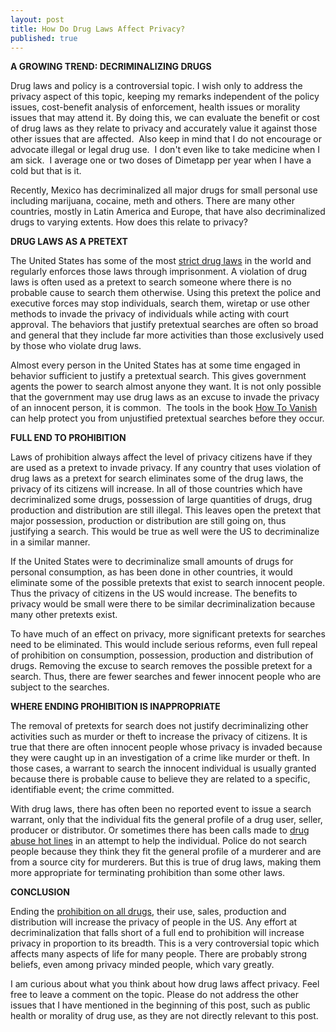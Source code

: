 ```yaml
---
layout: post
title: How Do Drug Laws Affect Privacy?
published: true
---
```

<p><strong>A GROWING TREND: DECRIMINALIZING DRUGS</strong></p>
<p><strong></strong>Drug laws and policy is a controversial topic. I wish only to address the privacy aspect of this topic, keeping my remarks independent of the policy issues, cost-benefit analysis of enforcement, health issues or morality issues that may attend it. By doing this, we can evaluate the benefit or cost of drug laws as they relate to privacy and accurately value it against those other issues that are affected.  Also keep in mind that I do not encourage or advocate illegal or legal drug use.  I don't even like to take medicine when I am sick.  I average one or two doses of Dimetapp per year when I have a cold but that is it.</p>
<p>Recently, Mexico has decriminalized all major drugs for small personal use including marijuana, cocaine, meth and others. There are many other countries, mostly in Latin America and Europe, that have also decriminalized drugs to varying extents. How does this relate to privacy?</p>
<p><strong>DRUG LAWS AS A PRETEXT</strong></p>
<p>The United States has some of the most <a href="http://www.howtovanish.com/LegalServices">strict drug laws</a> in the world and regularly enforces those laws through imprisonment. A violation of drug laws is often used as a pretext to search someone where there is no probable cause to search them otherwise. Using this pretext the police and executive forces may stop individuals, search them, wiretap or use other methods to invade the privacy of individuals while acting with court approval. The behaviors that justify pretextual searches are often so broad and general that they include far more activities than those exclusively used by those who violate drug laws.</p>
<p>Almost every person in the United States has at some time engaged in behavior sufficient to justify a pretextual search. This gives government agents the power to search almost anyone they want. It is not only possible that the government may use drug laws as an excuse to invade the privacy of an innocent person, it is common.  The tools in the book <a href="http://www.howtovanish.com/HTVBook">How To Vanish</a> can help protect you from unjustified pretextual searches before they occur.</p>
<p><strong>FULL END TO PROHIBITION</strong></p>
<p><strong></strong>Laws of prohibition always affect the level of privacy citizens have if they are used as a pretext to invade privacy. If any country that uses violation of drug laws as a pretext for search eliminates some of the drug laws, the privacy of its citizens will increase. In all of those countries which have decriminalized some drugs, possession of large quantities of drugs, drug production and distribution are still illegal. This leaves open the pretext that major possession, production or distribution are still going on, thus justifying a search. This would be true as well were the US to decriminalize in a similar manner.</p>
<p>If the United States were to decriminalize small amounts of drugs for personal consumption, as has been done in other countries, it would eliminate some of the possible pretexts that exist to search innocent people. Thus the privacy of citizens in the US would increase. The benefits to privacy would be small were there to be similar decriminalization because many other pretexts exist.</p>
<p>To have much of an effect on privacy, more significant pretexts for searches need to be eliminated. This would include serious reforms, even full repeal of prohibition on consumption, possession, production and distribution of drugs. Removing the excuse to search removes the possible pretext for a search. Thus, there are fewer searches and fewer innocent people who are subject to the searches.</p>
<p><strong>WHERE ENDING PROHIBITION IS INAPPROPRIATE</strong></p>
<p>The removal of pretexts for search does not justify decriminalizing other activities such as murder or theft to increase the privacy of citizens. It is true that there are often innocent people whose privacy is invaded because they were caught up in an investigation of a crime like murder or theft. In those cases, a warrant to search the innocent individual is usually granted because there is probable cause to believe they are related to a specific, identifiable event; the crime committed.</p>
<p>With drug laws, there has often been no reported event to issue a search warrant, only that the individual fits the general profile of a drug user, seller, producer or distributor. Or sometimes there has been calls made to <a title="drug abuse hot lines" href="http://www.howtohelpadrugaddict.com/05114-drug-hotline-and-helpline-resources/" target="_blank">drug abuse hot lines</a> in an attempt to help the individual. Police do not search people because they think they fit the general profile of a murderer and are from a source city for murderers. But this is true of drug laws, making them more appropriate for terminating prohibition than some other laws.</p>
<p><strong>CONCLUSION</strong></p>
<p>Ending the <a href="http://www.howtovanish.com/LegalServices">prohibition on all drugs</a>, their use, sales, production and distribution will increase the privacy of people in the US. Any effort at decriminalization that falls short of a full end to prohibition will increase privacy in proportion to its breadth. This is a very controversial topic which affects many aspects of life for many people. There are probably strong beliefs, even among privacy minded people, which vary greatly.</p>
<p>I am curious about what you think about how drug laws affect privacy. Feel free to leave a comment on the topic. Please do not address the other issues that I have mentioned in the beginning of this post, such as public health or morality of drug use, as they are not directly relevant to this post.</p>
